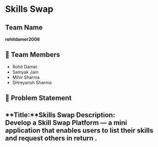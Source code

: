 #  Skills Swap

##  Team Name
**rohitdamer2006**

## 👥 Team Members
- Rohit Damer
- Samyak Jain
- Mihir Sharma
- SHreyansh Sharma

## 📝 Problem Statement
**Title:**Skills Swap
**Description:**  
Develop a Skill Swap Platform — a mini application that enables users to list their skills and request others in return .
---


